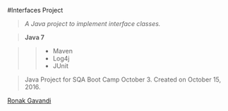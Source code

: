 #Interfaces Project

> *A Java project to implement interface classes.*

> **Java 7**

>> * Maven
>> * Log4j
>> * JUnit

> Java Project for SQA Boot Camp October 3. Created on October 15, 2016.

[Ronak Gavandi](https://github.com/ronakg11/)

